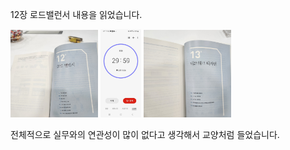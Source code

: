 12장 로드밸런서 내용을 읽었습니다.

<img alt="시작 페이지"
    src="./2024-02-15_회고_0.jpg"
    style="width: 140px;" />
<img alt="타이머"
    src="./2024-02-15_회고_1.jpg"
    style="width: 65px;" />
<img alt="끝 페이지"
    src="./2024-02-15_회고_2.jpg"
    style="width: 140px;" />

전체적으로 실무와의 연관성이 많이 없다고 생각해서 교양처럼 들었습니다.